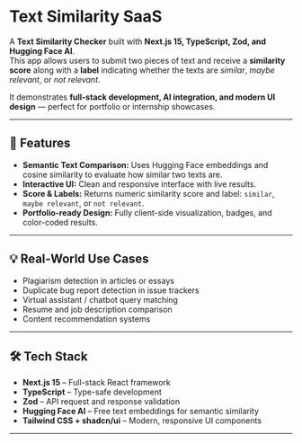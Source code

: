 # Text Similarity SaaS

A **Text Similarity Checker** built with **Next.js 15, TypeScript, Zod, and Hugging Face AI**.  
This app allows users to submit two pieces of text and receive a **similarity score** along with a **label** indicating whether the texts are _similar_, _maybe relevant_, or _not relevant_.

It demonstrates **full-stack development, AI integration, and modern UI design** — perfect for portfolio or internship showcases.

---

## 🚀 Features

- **Semantic Text Comparison:** Uses Hugging Face embeddings and cosine similarity to evaluate how similar two texts are.
- **Interactive UI:** Clean and responsive interface with live results.
- **Score & Labels:** Returns numeric similarity score and label: `similar`, `maybe relevant`, or `not relevant`.
- **Portfolio-ready Design:** Fully client-side visualization, badges, and color-coded results.

---

## 💡 Real-World Use Cases

- Plagiarism detection in articles or essays
- Duplicate bug report detection in issue trackers
- Virtual assistant / chatbot query matching
- Resume and job description comparison
- Content recommendation systems

---

## 🛠 Tech Stack

- **Next.js 15** – Full-stack React framework
- **TypeScript** – Type-safe development
- **Zod** – API request and response validation
- **Hugging Face AI** – Free text embeddings for semantic similarity
- **Tailwind CSS + shadcn/ui** – Modern, responsive UI components

---
